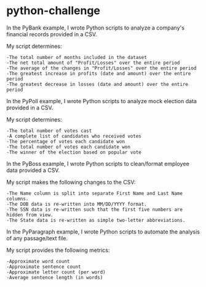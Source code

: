 # python-challenge
In the PyBank example, I wrote Python scripts to analyze a company's financial records provided in a CSV. 

My script determines:

	-The total number of months included in the dataset
	-The net total amount of "Profit/Losses" over the entire period
	-The average of the changes in "Profit/Losses" over the entire period
	-The greatest increase in profits (date and amount) over the entire period
	-The greatest decrease in losses (date and amount) over the entire period

In the PyPoll example, I wrote Python scripts to analyze mock election data provided in a CSV. 

My script determines:

	-The total number of votes cast
	-A complete list of candidates who received votes
	-The percentage of votes each candidate won
	-The total number of votes each candidate won
	-The winner of the election based on popular vote

In the PyBoss example, I wrote Python scripts to clean/format employee data provided a CSV. 

My script makes the following changes to the CSV:

	-The Name column is split into separate First Name and Last Name columns.
	-The DOB data is re-written into MM/DD/YYYY format.
	-The SSN data is re-written such that the first five numbers are hidden from view.
	-The State data is re-written as simple two-letter abbreviations.

In the PyParagraph example, I wrote Python scripts to automate the analysis of any passage/text file. 

My script provides the following metrics:

	-Approximate word count
	-Approximate sentence count
	-Approximate letter count (per word)
	-Average sentence length (in words)




